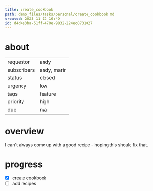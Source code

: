```yaml
---
title: create_cookbook
path: demo_files/tasks/personal/create_cookbook.md
created: 2023-11-12 16:49
id: d4d4e3ba-51ff-470e-9832-224ec8731027
---
```


# about

|             |             |
| ----------- | ----------- |
| requestor   | andy        |
| subscribers | andy, marin |
| status      | closed      |
| urgency     | low         |
| tags        | feature     |
| priority    | high        |
| due         | n/a         |

# overview

I can't always come up with a good recipe - hoping this should fix that.

# progress

- [x] create cookbook
- [ ] add recipes
